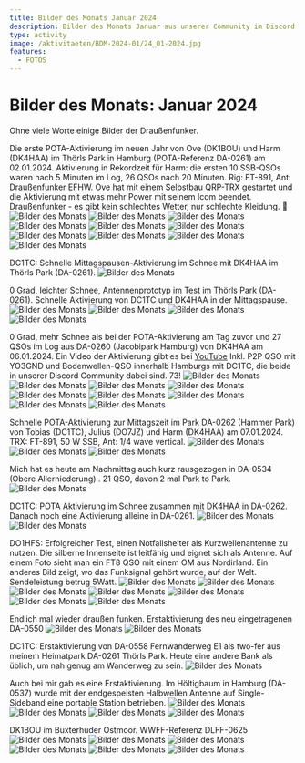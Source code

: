 ```yaml
---
title: Bilder des Monats Januar 2024
description: Bilder des Monats Januar aus unserer Community im Discord.
type: activity
image: /aktivitaeten/BDM-2024-01/24_01-2024.jpg
features:
  - FOTOS
---
```


# Bilder des Monats: Januar 2024

Ohne viele Worte einige Bilder der Draußenfunker.

Die erste POTA-Aktivierung im neuen Jahr von Ove (DK1BOU) und Harm (DK4HAA) im Thörls Park in Hamburg (POTA-Referenz DA-0261) am 02.01.2024. Aktivierung in Rekordzeit für Harm: die ersten 10 SSB-QSOs waren nach 5 Minuten im Log, 26 QSOs nach 20 Minuten. Rig: FT-891, Ant: Draußenfunker EFHW. Ove hat mit einem Selbstbau QRP-TRX gestartet und die Aktivierung mit etwas mehr Power mit seinem Icom beendet. Draußenfunker - es gibt kein schlechtes Wetter, nur schlechte Kleidung. 🙂
![Bilder des Monats](/aktivitaeten/BDM-2024-01/00_01-2024.jpg)
![Bilder des Monats](/aktivitaeten/BDM-2024-01/01_01-2024.jpg)
![Bilder des Monats](/aktivitaeten/BDM-2024-01/02_01-2024.jpg)
![Bilder des Monats](/aktivitaeten/BDM-2024-01/03_01-2024.jpg)
![Bilder des Monats](/aktivitaeten/BDM-2024-01/04_01-2024.jpg)
![Bilder des Monats](/aktivitaeten/BDM-2024-01/05_01-2024.jpg)
![Bilder des Monats](/aktivitaeten/BDM-2024-01/06_01-2024.jpg)
![Bilder des Monats](/aktivitaeten/BDM-2024-01/07_01-2024.jpg)
![Bilder des Monats](/aktivitaeten/BDM-2024-01/08_01-2024.jpg)
![Bilder des Monats](/aktivitaeten/BDM-2024-01/09_01-2024.jpg)

DC1TC: Schnelle Mittagspausen-Aktivierung im Schnee mit DK4HAA im Thörls Park (DA-0261).
![Bilder des Monats](/aktivitaeten/BDM-2024-01/10_01-2024.jpg)

0 Grad, leichter Schnee, Antennenprototyp im Test im Thörls Park (DA-0261). Schnelle Aktivierung von DC1TC und DK4HAA in der Mittagspause.
![Bilder des Monats](/aktivitaeten/BDM-2024-01/11_01-2024.jpg)
![Bilder des Monats](/aktivitaeten/BDM-2024-01/12_01-2024.jpg)
![Bilder des Monats](/aktivitaeten/BDM-2024-01/13_01-2024.jpg)
![Bilder des Monats](/aktivitaeten/BDM-2024-01/14_01-2024.jpg)

0 Grad, mehr Schnee als bei der POTA-Aktivierung am Tag zuvor und 27 QSOs im Log aus DA-0260 (Jacobipark Hamburg) von DK4HAA am 06.01.2024. Ein Video der Aktivierung gibt es bei [YouTube](https://www.youtube.com/watch?v=IrrWzt9R7kk) Inkl. P2P QSO mit YO3GND und Bodenwellen-QSO innerhalb Hamburgs mit DC1TC, die beide in unserer Discord Community dabei sind. 73!
![Bilder des Monats](/aktivitaeten/BDM-2024-01/15_01-2024.jpg)
![Bilder des Monats](/aktivitaeten/BDM-2024-01/16_01-2024.jpg)
![Bilder des Monats](/aktivitaeten/BDM-2024-01/17_01-2024.jpg)
![Bilder des Monats](/aktivitaeten/BDM-2024-01/18_01-2024.jpg)
![Bilder des Monats](/aktivitaeten/BDM-2024-01/19_01-2024.jpg)
![Bilder des Monats](/aktivitaeten/BDM-2024-01/20_01-2024.jpg)
![Bilder des Monats](/aktivitaeten/BDM-2024-01/21_01-2024.jpg)
![Bilder des Monats](/aktivitaeten/BDM-2024-01/22_01-2024.jpg)
![Bilder des Monats](/aktivitaeten/BDM-2024-01/23_01-2024.jpg)

Schnelle POTA-Aktivierung zur Mittagszeit im Park DA-0262 (Hammer Park) von Tobias (DC1TC), Julius (DO7JZ) und Harm (DK4HAA) am 07.01.2024. TRX: FT-891, 50 W SSB, Ant: 1/4 wave vertical.
![Bilder des Monats](/aktivitaeten/BDM-2024-01/24_01-2024.jpg)
![Bilder des Monats](/aktivitaeten/BDM-2024-01/25_01-2024.jpg)
![Bilder des Monats](/aktivitaeten/BDM-2024-01/26_01-2024.jpg)

Mich hat es heute am Nachmittag auch kurz rausgezogen in DA-0534 (Obere Allerniederung) . 21 QSO, davon 2 mal Park to Park.
![Bilder des Monats](/aktivitaeten/BDM-2024-01/27_01-2024.jpg)

DC1TC: POTA Aktivierung im Schnee zusammen mit DK4HAA in DA-0262. Danach noch eine Aktivierung alleine in DA-0261.
![Bilder des Monats](/aktivitaeten/BDM-2024-01/28_01-2024.jpg)
![Bilder des Monats](/aktivitaeten/BDM-2024-01/29_01-2024.jpg)

DO1HFS: Erfolgreicher Test, einen Notfallshelter als Kurzwellenantenne zu nutzen. Die silberne Innenseite ist leitfähig und eignet sich als Antenne. Auf einem Foto sieht man ein FT8 QSO mit einem OM aus Nordirland. Ein anderes Bild zeigt, wo das Funksignal gehört wurde, auf der Welt. Sendeleistung betrug 5Watt.
![Bilder des Monats](/aktivitaeten/BDM-2024-01/30_01-2024.jpg)
![Bilder des Monats](/aktivitaeten/BDM-2024-01/31_01-2024.jpg)
![Bilder des Monats](/aktivitaeten/BDM-2024-01/32_01-2024.jpg)
![Bilder des Monats](/aktivitaeten/BDM-2024-01/33_01-2024.jpg)
![Bilder des Monats](/aktivitaeten/BDM-2024-01/34_01-2024.png)
![Bilder des Monats](/aktivitaeten/BDM-2024-01/35_01-2024.jpg)
![Bilder des Monats](/aktivitaeten/BDM-2024-01/36_01-2024.png)

Endlich mal wieder draußen funken. Erstaktivierung des neu eingetragenen DA-0550
![Bilder des Monats](/aktivitaeten/BDM-2024-01/37_01-2024.jpg)
![Bilder des Monats](/aktivitaeten/BDM-2024-01/38_01-2024.jpg)

DC1TC: Erstaktivierung von DA-0558 Fernwanderweg E1 als two-fer aus meinem Heimatpark DA-0261 Thörls Park. Heute eine andere Bank als üblich, um nah genug am Wanderweg zu sein.
![Bilder des Monats](/aktivitaeten/BDM-2024-01/39_01-2024.jpg)

Auch bei mir gab es eine Erstaktivierung. Im Höltigbaum in Hamburg (DA-0537) wurde mit der endgespeisten Halbwellen Antenne auf Single-Sideband eine portable Station betrieben.
![Bilder des Monats](/aktivitaeten/BDM-2024-01/40_01-2024.jpg)
![Bilder des Monats](/aktivitaeten/BDM-2024-01/41_01-2024.jpg)
![Bilder des Monats](/aktivitaeten/BDM-2024-01/42_01-2024.jpg)
![Bilder des Monats](/aktivitaeten/BDM-2024-01/43_01-2024.jpg)

DK1BOU im Buxterhuder Ostmoor. WWFF-Referenz DLFF-0625
![Bilder des Monats](/aktivitaeten/BDM-2024-01/44_01-2024.jpg)
![Bilder des Monats](/aktivitaeten/BDM-2024-01/45_01-2024.jpg)
![Bilder des Monats](/aktivitaeten/BDM-2024-01/46_01-2024.jpg)
![Bilder des Monats](/aktivitaeten/BDM-2024-01/47_01-2024.jpg)
![Bilder des Monats](/aktivitaeten/BDM-2024-01/48_01-2024.jpg)
![Bilder des Monats](/aktivitaeten/BDM-2024-01/49_01-2024.jpg)
